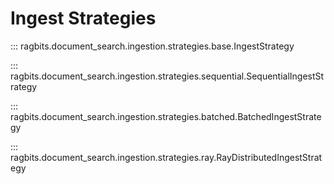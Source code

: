 # Ingest Strategies

::: ragbits.document_search.ingestion.strategies.base.IngestStrategy

::: ragbits.document_search.ingestion.strategies.sequential.SequentialIngestStrategy

::: ragbits.document_search.ingestion.strategies.batched.BatchedIngestStrategy

::: ragbits.document_search.ingestion.strategies.ray.RayDistributedIngestStrategy
